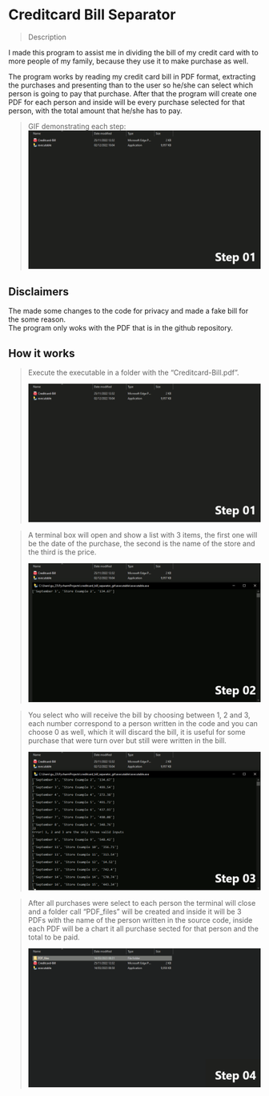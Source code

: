 # Creditcard Bill Separator

>Description

I made this program to assist me in dividing the bill of my credit card with to more people of my family, because they use it to make purchase as well.

The program works by reading my credit card bill in PDF format, extracting the purchases and presenting than to the user so he/she can select which person is going to pay that purchase. After that the program will create one PDF for each person and inside will be every purchase selected for that person, with the total amount that he/she has to pay.

>GIF demonstrating each step:
![](./github/github_gif.gif)


## Disclaimers

The made some changes to the code for privacy and made a fake bill for the some reason.\
The program only woks with the PDF that is in the github repository.

## How it works

>Execute the executable in a folder with the “Creditcard-Bill.pdf”.
>
>![](./github/step01.png)

>A terminal box will open and show a list with 3 items, the first one will be the date of the purchase, the second is the name of the store and the third is the price.
>
>![](./github/step02.png)

>You select who will receive the bill by choosing between 1, 2 and 3, each number correspond to a person written in the code and you can choose 0 as well, which it will discard the bill, it is useful for  some purchase that were turn over but still were written in the bill.
>
>![](./github/step03.png)

>After all purchases were select to each person the terminal will close and a folder call “PDF_files” will be created and inside it will be 3 PDFs with the name of the person written in the source code, inside each PDF will be a chart it all purchase sected for that person and the total to be paid.
>
>![](./github/step04.gif)


## 